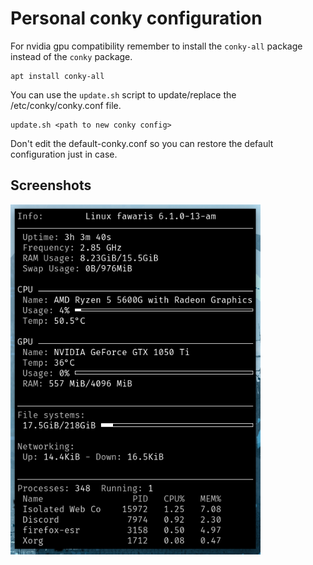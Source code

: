 # Personal conky configuration

For nvidia gpu compatibility remember to install the `conky-all` package
instead of the `conky` package.

```
apt install conky-all
```

You can use the `update.sh` script to update/replace the /etc/conky/conky.conf file.

```
update.sh <path to new conky config>
```

Don't edit the default-conky.conf so you can restore the default configuration just in case.

## Screenshots

<div><img width=400 src="./conky-screenshot.png" alt="screenshot"></div>
